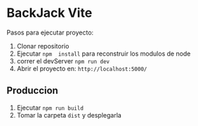 # BackJack Vite

Pasos para ejecutar proyecto:

1. Clonar repositorio
2. Ejecutar ```npm  install``` para reconstruir los modulos de node
3. correr el devServer ```npm run dev```
4. Abrir el proyecto en: ```http://localhost:5000/```
## Produccion

1. Ejecutar ```npm run build```
2. Tomar la carpeta ```dist``` y desplegarla